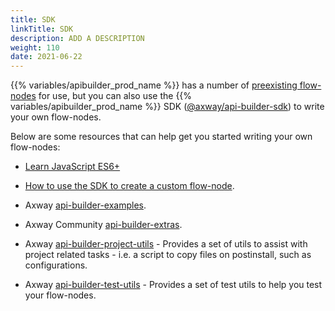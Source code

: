 ```yaml
---
title: SDK
linkTitle: SDK
description: ADD A DESCRIPTION
weight: 110
date: 2021-06-22
---
```


{{% variables/apibuilder_prod_name %}} has a number of [preexisting flow-nodes](/docs/developer_guide/flows/flow-nodes/) for use, but you can also use the {{% variables/apibuilder_prod_name %}} SDK ([@axway/api-builder-sdk](https://www.npmjs.com/package/@axway/api-builder-sdk)) to write your own flow-nodes.

Below are some resources that can help get you started writing your own flow-nodes:

* [Learn JavaScript ES6+](https://www.freecodecamp.org/news/want-to-learn-es6-take-this-free-23-part-course-and-become-a-javascript-ninja-55002db1ff74/)

* [How to use the SDK to create a custom flow-node](/docs/how_to/create_a_custom_flow-node/).

* Axway [api-builder-examples](https://github.com/Axway/api-builder-examples).

* Axway Community [api-builder-extras](https://github.com/Axway-API-Builder-Ext/api-builder-extras).

* Axway [api-builder-project-utils](https://www.npmjs.com/package/@axway/api-builder-project-utils) - Provides a set of utils to assist with project related tasks - i.e. a script to copy files on postinstall, such as configurations.

* Axway [api-builder-test-utils](https://www.npmjs.com/package/@axway/api-builder-test-utils) - Provides a set of test utils to help you test your flow-nodes.
